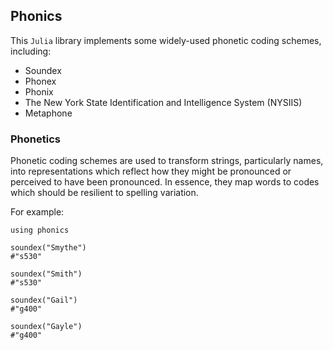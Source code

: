 ## Phonics

This `Julia` library implements some widely-used phonetic coding schemes, including:

+ Soundex
+ Phonex
+ Phonix
+ The New York State Identification and Intelligence System (NYSIIS)
+ Metaphone

### Phonetics 

Phonetic coding schemes are used to transform strings, particularly names, into 
representations which reflect how they might be pronounced or perceived to have
been pronounced. In essence, they map words to codes which should be resilient
to spelling variation.

For example:

```{julia}
using phonics

soundex("Smythe")
#"s530"

soundex("Smith")
#"s530"

soundex("Gail")
#"g400"

soundex("Gayle")
#"g400"
```

